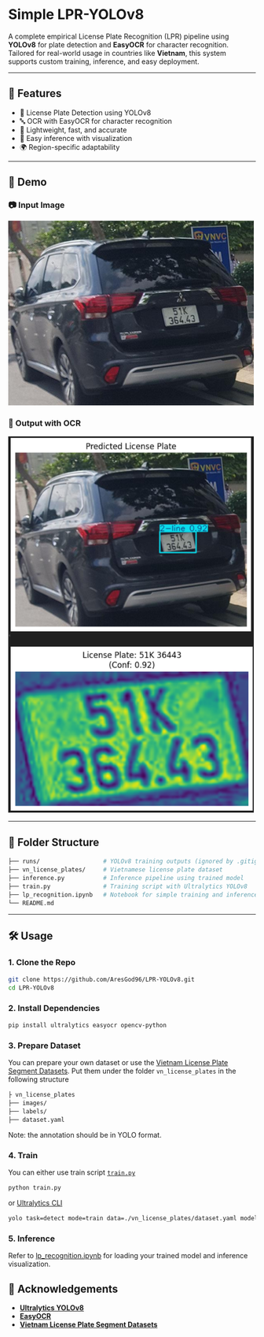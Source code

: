 # Simple LPR-YOLOv8

A complete empirical License Plate Recognition (LPR) pipeline using **YOLOv8** for plate detection and **EasyOCR** for character recognition. Tailored for real-world usage in countries like **Vietnam**, this system supports custom training, inference, and easy deployment.

---

## 🚀 Features

- 📸 License Plate Detection using YOLOv8
- 🔤 OCR with EasyOCR for character recognition
- 🧠 Lightweight, fast, and accurate
- 🧪 Easy inference with visualization
- 🌍 Region-specific adaptability

---

## 📸 Demo

### 📷 Input Image

<img src="assets/Dieu_0017.png" width="500"/>

### 🧾 Output with OCR

<img src="assets/output_ocr.png" width="500"/>

---

## 📁 Folder Structure
```bash
├── runs/                  # YOLOv8 training outputs (ignored by .gitignore)
├── vn_license_plates/     # Vietnamese license plate dataset
├── inference.py           # Inference pipeline using trained model
├── train.py               # Training script with Ultralytics YOLOv8
├── lp_recognition.ipynb   # Notebook for simple training and inference
└── README.md
```
---

## 🛠️ Usage

### 1. Clone the Repo

```bash
git clone https://github.com/AresGod96/LPR-YOLOv8.git
cd LPR-YOLOv8
```
### 2. Install Dependencies
```bash
pip install ultralytics easyocr opencv-python
```

### 3. Prepare Dataset
You can prepare your own dataset or use the [Vietnam License Plate Segment Datasets](https://www.kaggle.com/datasets/duydieunguyen/licenseplates/data). Put them under the folder `vn_license_plates` in the following structure
```bash
├ vn_license_plates
├── images/
├── labels/
├── dataset.yaml
```
Note: the annotation should be in YOLO format.

### 4. Train
You can either use train script [`train.py`](./train.py)
```bash
python train.py
```
or [Ultralytics CLI](https://docs.ultralytics.com/modes/train/)
```bash
yolo task=detect mode=train data=./vn_license_plates/dataset.yaml model=yolov8m.pt imgsz=640 device='0,1' patience=20
```

### 5. Inference
Refer to [lp_recognition.ipynb](./lp_recognition.ipynb) for loading your trained model and inference visualization.

## 🙌 Acknowledgements
- [**Ultralytics YOLOv8**](https://github.com/ultralytics/ultralytics)
- [**EasyOCR**](https://github.com/JaidedAI/EasyOCR)
- [**Vietnam License Plate Segment Datasets**](https://www.kaggle.com/datasets/duydieunguyen/licenseplates/data)